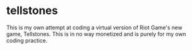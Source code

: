 # tellstones
This is my own attempt at coding a virtual version of Riot Game's new game, Tellstones.
This is in no way monetized and is purely for my own coding practice.
